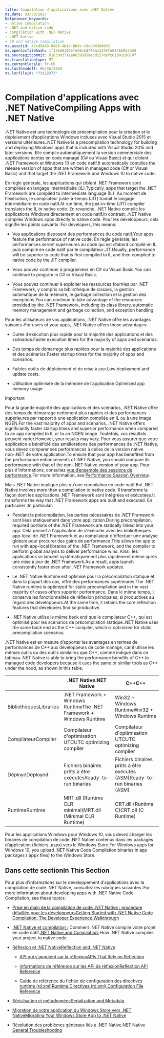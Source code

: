 ```yaml
---
title: Compilation d'applications avec .NET Native
ms.date: 03/30/2017
helpviewer_keywords:
- native compilation
- .NET and native code
- compilation with .NET Native
- .NET Native
- C# and native compilation
ms.assetid: 47cd5648-9469-4b1d-804c-43cc04384045
ms.openlocfilehash: 1f176e81905fe68c6d740a13240fe814659a7a59
ms.sourcegitcommit: b16c00371ea06398859ecd157defc81301c9070f
ms.translationtype: MT
ms.contentlocale: fr-FR
ms.lasthandoff: 06/06/2020
ms.locfileid: "73128373"
---
```

# <a name="compiling-apps-with-net-native"></a><span data-ttu-id="1bd21-102">Compilation d'applications avec .NET Native</span><span class="sxs-lookup"><span data-stu-id="1bd21-102">Compiling Apps with .NET Native</span></span>

<span data-ttu-id="1bd21-103">.NET Native est une technologie de précompilation pour la création et le déploiement d’applications Windows incluses avec Visual Studio 2015 et versions ultérieures.</span><span class="sxs-lookup"><span data-stu-id="1bd21-103">.NET Native is a precompilation technology for building and deploying Windows apps that is included with Visual Studio 2015 and later versions.</span></span> <span data-ttu-id="1bd21-104">Elle compile automatiquement la version commerciale des applications écrites en code managé (C# ou Visual Basic) et qui ciblent .NET Framework et Windows 10 en code natif.</span><span class="sxs-lookup"><span data-stu-id="1bd21-104">It automatically compiles the release version of apps that are written in managed code (C# or Visual Basic) and that target the .NET Framework and Windows 10 to native code.</span></span>

<span data-ttu-id="1bd21-105">En règle générale, les applications qui ciblent .NET Framework sont compilées en langage intermédiaire (IL).</span><span class="sxs-lookup"><span data-stu-id="1bd21-105">Typically, apps that target the .NET Framework are compiled to intermediate language (IL).</span></span> <span data-ttu-id="1bd21-106">Au moment de l'exécution, le compilateur juste-à-temps (JIT) traduit le langage intermédiaire en code natif.</span><span class="sxs-lookup"><span data-stu-id="1bd21-106">At run time, the just-in-time (JIT) compiler translates the IL to native code.</span></span> <span data-ttu-id="1bd21-107">En revanche, .NET Native compile les applications Windows directement en code natif.</span><span class="sxs-lookup"><span data-stu-id="1bd21-107">In contrast, .NET Native compiles Windows apps directly to native code.</span></span> <span data-ttu-id="1bd21-108">Pour les développeurs, cela signifie les points suivants :</span><span class="sxs-lookup"><span data-stu-id="1bd21-108">For developers, this means:</span></span>

- <span data-ttu-id="1bd21-109">Vos applications disposent des performances du code natif.</span><span class="sxs-lookup"><span data-stu-id="1bd21-109">Your apps feature the performance of native code.</span></span> <span data-ttu-id="1bd21-110">En règle générale, les performances seront supérieures au code qui est d’abord compilé en IL, puis compilé en code natif par le compilateur JIT.</span><span class="sxs-lookup"><span data-stu-id="1bd21-110">Usually, performance will be superior to code that is first compiled to IL and then compiled to native code by the JIT compiler.</span></span>

- <span data-ttu-id="1bd21-111">Vous pouvez continuer à programmer en C# ou Visual Basic.</span><span class="sxs-lookup"><span data-stu-id="1bd21-111">You can continue to program in C# or Visual Basic.</span></span>

- <span data-ttu-id="1bd21-112">Vous pouvez continuer à exploiter les ressources fournies par .NET Framework, y compris sa bibliothèque de classes, la gestion automatique de la mémoire, le garbage collection et la gestion des exceptions.</span><span class="sxs-lookup"><span data-stu-id="1bd21-112">You can continue to take advantage of the resources provided by the .NET Framework, including its class library, automatic memory management and garbage collection, and exception handling.</span></span>

<span data-ttu-id="1bd21-113">Pour les utilisateurs de vos applications, .NET Native offre les avantages suivants :</span><span class="sxs-lookup"><span data-stu-id="1bd21-113">For users of your apps, .NET Native offers these advantages:</span></span>

- <span data-ttu-id="1bd21-114">Durée d’exécution plus rapide pour la majorité des applications et des scénarios.</span><span class="sxs-lookup"><span data-stu-id="1bd21-114">Faster execution times for the majority of apps and scenarios.</span></span>

- <span data-ttu-id="1bd21-115">Des temps de démarrage plus rapides pour la majorité des applications et des scénarios.</span><span class="sxs-lookup"><span data-stu-id="1bd21-115">Faster startup times for the majority of apps and scenarios.</span></span>

- <span data-ttu-id="1bd21-116">Faibles coûts de déploiement et de mise à jour.</span><span class="sxs-lookup"><span data-stu-id="1bd21-116">Low deployment and update costs.</span></span>

- <span data-ttu-id="1bd21-117">Utilisation optimisée de la mémoire de l’application.</span><span class="sxs-lookup"><span data-stu-id="1bd21-117">Optimized app memory usage.</span></span>

> [!IMPORTANT]
> <span data-ttu-id="1bd21-118">Pour la grande majorité des applications et des scénarios, .NET Native offre des temps de démarrage nettement plus rapides et des performances supérieures par rapport à une application compilée en IL ou à une image NGEN.</span><span class="sxs-lookup"><span data-stu-id="1bd21-118">For the vast majority of apps and scenarios, .NET Native offers significantly faster startup times and superior performance when compared to an app compiled to IL or to an NGEN image.</span></span> <span data-ttu-id="1bd21-119">Toutefois, vos résultats peuvent varier.</span><span class="sxs-lookup"><span data-stu-id="1bd21-119">However, your results may vary.</span></span> <span data-ttu-id="1bd21-120">Pour vous assurer que votre application a bénéficié des améliorations des performances de .NET Native, vous devez comparer ses performances à celles de la version native non-.NET de votre application.</span><span class="sxs-lookup"><span data-stu-id="1bd21-120">To ensure that your app has benefited from the performance enhancements of .NET Native, you should compare its performance with that of the non-.NET Native version of your app.</span></span> <span data-ttu-id="1bd21-121">Pour plus d’informations, consultez [vue d’ensemble des sessions de performance](https://docs.microsoft.com/visualstudio/profiling/performance-session-overview).</span><span class="sxs-lookup"><span data-stu-id="1bd21-121">For more information, see [Performance Session Overview](https://docs.microsoft.com/visualstudio/profiling/performance-session-overview).</span></span>

<span data-ttu-id="1bd21-122">Mais .NET Native implique plus qu’une compilation en code natif.</span><span class="sxs-lookup"><span data-stu-id="1bd21-122">But .NET Native involves more than a compilation to native code.</span></span> <span data-ttu-id="1bd21-123">Il transforme la façon dont les applications .NET Framework sont intégrées et exécutées.</span><span class="sxs-lookup"><span data-stu-id="1bd21-123">It transforms the way that .NET Framework apps are built and executed.</span></span> <span data-ttu-id="1bd21-124">En particulier :</span><span class="sxs-lookup"><span data-stu-id="1bd21-124">In particular:</span></span>

- <span data-ttu-id="1bd21-125">Pendant la précompilation, les parties nécessaires de .NET Framework sont liées statiquement dans votre application.</span><span class="sxs-lookup"><span data-stu-id="1bd21-125">During precompilation, required portions of the .NET Framework are statically linked into your app.</span></span> <span data-ttu-id="1bd21-126">Cela permet à l'application de s'exécuter avec les bibliothèques app-local de .NET Framework et au compilateur d'effectuer une analyse globale pour procurer des gains de performance.</span><span class="sxs-lookup"><span data-stu-id="1bd21-126">This allows the app to run with app-local libraries of the .NET Framework, and the compiler to perform global analysis to deliver performance wins.</span></span> <span data-ttu-id="1bd21-127">Ainsi, les applications se lancent systématiquement plus rapidement même après une mise à jour de .NET Framework.</span><span class="sxs-lookup"><span data-stu-id="1bd21-127">As a result, apps launch consistently faster even after .NET Framework updates.</span></span>

- <span data-ttu-id="1bd21-128">Le .NET Native Runtime est optimisé pour la précompilation statique et, dans la plupart des cas, offre des performances supérieures.</span><span class="sxs-lookup"><span data-stu-id="1bd21-128">The .NET Native runtime is optimized for static precompilation and in the vast majority of cases offers superior performance.</span></span> <span data-ttu-id="1bd21-129">Dans le même temps, il conserve les fonctionnalités de réflexion principales, si productives au regard des développeurs.</span><span class="sxs-lookup"><span data-stu-id="1bd21-129">At the same time, it retains the core reflection features that developers find so productive.</span></span>

- <span data-ttu-id="1bd21-130">.NET Native utilise le même back end que le compilateur C++, qui est optimisé pour les scénarios de précompilation statique.</span><span class="sxs-lookup"><span data-stu-id="1bd21-130">.NET Native uses the same back end as the C++ compiler, which is optimized for static precompilation scenarios.</span></span>

<span data-ttu-id="1bd21-131">.NET Native est en mesure d’apporter les avantages en termes de performances de C++ aux développeurs de code managé, car il utilise les mêmes outils ou des outils similaires que C++, comme indiqué dans ce tableau.</span><span class="sxs-lookup"><span data-stu-id="1bd21-131">.NET Native is able to bring the performance benefits of C++ to managed code developers because it uses the same or similar tools as C++ under the hood, as shown in this table.</span></span>

||<span data-ttu-id="1bd21-132">.NET Native</span><span class="sxs-lookup"><span data-stu-id="1bd21-132">.NET Native</span></span>|<span data-ttu-id="1bd21-133">C++</span><span class="sxs-lookup"><span data-stu-id="1bd21-133">C++</span></span>|
|-|----------------------------------------------------------------|-----------|
|<span data-ttu-id="1bd21-134">Bibliothèques</span><span class="sxs-lookup"><span data-stu-id="1bd21-134">Libraries</span></span>|<span data-ttu-id="1bd21-135">.NET Framework + Windows Runtime</span><span class="sxs-lookup"><span data-stu-id="1bd21-135">The .NET Framework + Windows Runtime</span></span>|<span data-ttu-id="1bd21-136">Win32 + Windows Runtime</span><span class="sxs-lookup"><span data-stu-id="1bd21-136">Win32 + Windows Runtime</span></span>|
|<span data-ttu-id="1bd21-137">Compilateur</span><span class="sxs-lookup"><span data-stu-id="1bd21-137">Compiler</span></span>|<span data-ttu-id="1bd21-138">Compilateur d'optimisation UTC</span><span class="sxs-lookup"><span data-stu-id="1bd21-138">UTC optimizing compiler</span></span>|<span data-ttu-id="1bd21-139">Compilateur d'optimisation UTC</span><span class="sxs-lookup"><span data-stu-id="1bd21-139">UTC optimizing compiler</span></span>|
|<span data-ttu-id="1bd21-140">Déployé</span><span class="sxs-lookup"><span data-stu-id="1bd21-140">Deployed</span></span>|<span data-ttu-id="1bd21-141">Fichiers binaires prêts à être exécutés</span><span class="sxs-lookup"><span data-stu-id="1bd21-141">Ready-to-run binaries</span></span>|<span data-ttu-id="1bd21-142">Fichiers binaires prêts à être exécutés (ASM)</span><span class="sxs-lookup"><span data-stu-id="1bd21-142">Ready-to-run binaries (ASM)</span></span>|
|<span data-ttu-id="1bd21-143">Runtime</span><span class="sxs-lookup"><span data-stu-id="1bd21-143">Runtime</span></span>|<span data-ttu-id="1bd21-144">MRT.dll (Runtime CLR minimal)</span><span class="sxs-lookup"><span data-stu-id="1bd21-144">MRT.dll (Minimal CLR Runtime)</span></span>|<span data-ttu-id="1bd21-145">CRT.dll (Runtime C)</span><span class="sxs-lookup"><span data-stu-id="1bd21-145">CRT.dll (C Runtime)</span></span>|

<span data-ttu-id="1bd21-146">Pour les applications Windows pour Windows 10, vous devez charger les binaires de compilation de code .NET Native contenus dans les packages d’application (fichiers .aspx) vers le Windows Store.</span><span class="sxs-lookup"><span data-stu-id="1bd21-146">For Windows apps for Windows 10, you upload .NET Native Code Compilation binaries in app packages (.appx files) to the Windows Store.</span></span>

## <a name="in-this-section"></a><span data-ttu-id="1bd21-147">Dans cette section</span><span class="sxs-lookup"><span data-stu-id="1bd21-147">In This Section</span></span>

<span data-ttu-id="1bd21-148">Pour plus d'informations sur le développement d'applications avec la compilation de code .NET Native, consultez les rubriques suivantes :</span><span class="sxs-lookup"><span data-stu-id="1bd21-148">For more information about developing apps with .NET Native Code Compilation, see these topics:</span></span>

- [<span data-ttu-id="1bd21-149">Prise en main de la compilation de code .NET Native : procédure détaillée pour les développeurs</span><span class="sxs-lookup"><span data-stu-id="1bd21-149">Getting Started with .NET Native Code Compilation: The Developer Experience Walkthrough</span></span>](getting-started-with-net-native.md)

- <span data-ttu-id="1bd21-150">[.NET Native et compilation :](net-native-and-compilation.md) Comment .NET Native compile votre projet en code natif.</span><span class="sxs-lookup"><span data-stu-id="1bd21-150">[.NET Native and Compilation:](net-native-and-compilation.md) How .NET Native compiles your project to native code.</span></span>

- [<span data-ttu-id="1bd21-151">Réflexion et .NET Native</span><span class="sxs-lookup"><span data-stu-id="1bd21-151">Reflection and .NET Native</span></span>](reflection-and-net-native.md)

  - [<span data-ttu-id="1bd21-152">API qui s'appuient sur la réflexion</span><span class="sxs-lookup"><span data-stu-id="1bd21-152">APIs That Rely on Reflection</span></span>](apis-that-rely-on-reflection.md)

  - [<span data-ttu-id="1bd21-153">Informations de référence sur les API de réflexion</span><span class="sxs-lookup"><span data-stu-id="1bd21-153">Reflection API Reference</span></span>](net-native-reflection-api-reference.md)

  - [<span data-ttu-id="1bd21-154">Guide de référence du fichier de configuration des directives runtime (rd.xml)</span><span class="sxs-lookup"><span data-stu-id="1bd21-154">Runtime Directives (rd.xml) Configuration File Reference</span></span>](runtime-directives-rd-xml-configuration-file-reference.md)

- [<span data-ttu-id="1bd21-155">Sérialisation et métadonnées</span><span class="sxs-lookup"><span data-stu-id="1bd21-155">Serialization and Metadata</span></span>](serialization-and-metadata.md)

- [<span data-ttu-id="1bd21-156">Migration de votre application du Windows Store vers .NET Native</span><span class="sxs-lookup"><span data-stu-id="1bd21-156">Migrating Your Windows Store App to .NET Native</span></span>](migrating-your-windows-store-app-to-net-native.md)

- [<span data-ttu-id="1bd21-157">Résolution des problèmes généraux liés à .NET Native</span><span class="sxs-lookup"><span data-stu-id="1bd21-157">.NET Native General Troubleshooting</span></span>](net-native-general-troubleshooting.md)
